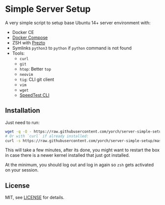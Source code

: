 # Simple Server Setup

A very simple script to setup base Ubuntu 14+ server environment with:

- Docker CE
- [Docker Compose](https://github.com/docker/compose)
- ZSH with [Prezto](https://github.com/sorin-ionescu/prezto)
- Symlinks `python3` to `python` if `python` command is not found
- Tools:
  - `curl`
  - `git`
  - `htop`: Better `top`
  - `neovim`
  - `tig`: CLI git client
  - `vim`
  - `wget`
  - [SpeedTest CLI](https://github.com/sivel/speedtest-cli)

## Installation

Just need to run:

```bash
wget -q -O - https://raw.githubusercontent.com/yorch/server-simple-setup/master/server-setup.sh | bash
# Or with `curl` if already installed:
curl -s https://raw.githubusercontent.com/yorch/server-simple-setup/master/server-setup.sh | bash
```

This will take a few minutes, after its done, you might want to restart the box in case there is a newer kernel installed that just got installed.

At the minimum, you should log out and log in again so `zsh` gets activated on your session.

## License

MIT, see [LICENSE](/LICENSE) for details.
